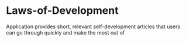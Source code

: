 # Laws-of-Development
Application provides short, relevant self-development articles that users can go through quickly and make the most out of
